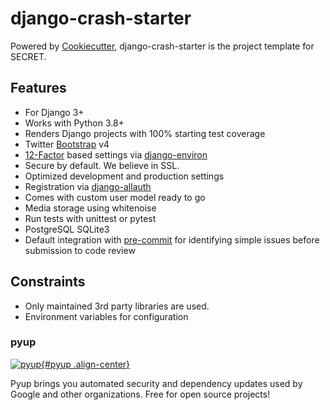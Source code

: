 django-crash-starter
====================

Powered by [Cookiecutter](https://github.com/cookiecutter/cookiecutter), django-crash-starter is the project template
for SECRET.

Features
--------

-   For Django 3+
-   Works with Python 3.8+
-   Renders Django projects with 100% starting test coverage
-   Twitter [Bootstrap](https://github.com/twbs/bootstrap) v4
-   [12-Factor](http://12factor.net/) based settings via
    [django-environ](https://github.com/joke2k/django-environ)
-   Secure by default. We believe in SSL.
-   Optimized development and production settings
-   Registration via
    [django-allauth](https://github.com/pennersr/django-allauth)
-   Comes with custom user model ready to go
-   Media storage using whitenoise
-   Run tests with unittest or pytest
-   PostgreSQL SQLite3
-   Default integration with
    [pre-commit](https://github.com/pre-commit/pre-commit) for
    identifying simple issues before submission to code review

Constraints
-----------

-   Only maintained 3rd party libraries are used.
-   Environment variables for configuration

### pyup

[![pyup](https://pyup.io/static/images/logo.png){#pyup
.align-center}](https://pyup.io/)

Pyup brings you automated security and dependency updates used by Google
and other organizations. Free for open source projects!

